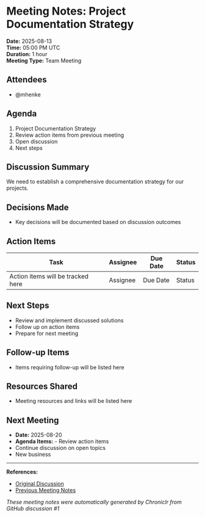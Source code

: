 # Meeting Notes: Project Documentation Strategy

**Date:** 2025-08-13  
**Time:** 05:00 PM UTC  
**Duration:** 1 hour  
**Meeting Type:** Team Meeting

## Attendees

- @mhenke

## Agenda

1. Project Documentation Strategy
2. Review action items from previous meeting
3. Open discussion
4. Next steps

## Discussion Summary

We need to establish a comprehensive documentation strategy for our projects.

## Decisions Made

- Key decisions will be documented based on discussion outcomes

## Action Items

| Task | Assignee | Due Date | Status |
|------|----------|----------|--------|
| Action items will be tracked here | Assignee | Due Date | Status |

## Next Steps

- Review and implement discussed solutions
- Follow up on action items
- Prepare for next meeting

## Follow-up Items

- Items requiring follow-up will be listed here

## Resources Shared

- Meeting resources and links will be listed here

## Next Meeting

- **Date:** 2025-08-20
- **Agenda Items:** - Review action items
- Continue discussion on open topics
- New business

---
**References:**
- [Original Discussion](https://github.com/mhenke/chroniclr/discussions/1)
- [Previous Meeting Notes](https://github.com/mhenke/chroniclr/blob/main/generated/meeting-notes/previous-meeting.md)

*These meeting notes were automatically generated by Chroniclr from GitHub discussion #1*